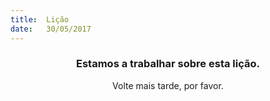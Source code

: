 ```yaml
---
title:  Lição
date:   30/05/2017
---
```


### <center>Estamos a trabalhar sobre esta lição.</center>
<center>Volte mais tarde, por favor.</center>